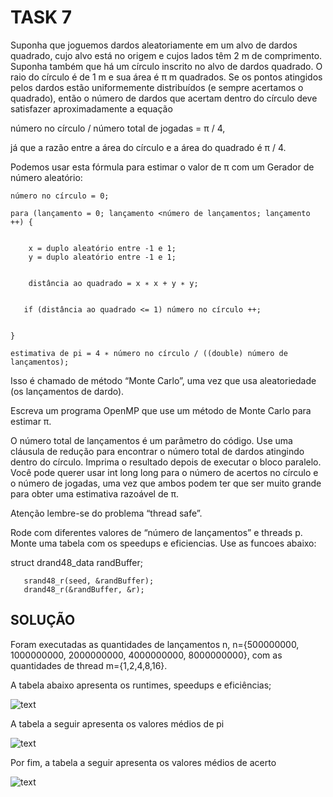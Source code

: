 # TASK 7

Suponha que joguemos dardos aleatoriamente em um alvo de dardos quadrado, cujo alvo está no origem e cujos lados têm 2 m de comprimento.
Suponha também que há um círculo inscrito no alvo de dardos quadrado. O raio do círculo é de 1 m e sua área é π m quadrados. Se os pontos atingidos pelos dardos estão uniformemente distribuídos (e sempre acertamos o quadrado), então o número de dardos que acertam dentro do círculo deve satisfazer aproximadamente a equação

número no círculo / número total de jogadas = π / 4,

já que a razão entre a área do círculo e a área do quadrado é π / 4.


Podemos usar esta fórmula para estimar o valor de π com um Gerador de número aleatório:

    número no círculo = 0;

    para (lançamento = 0; lançamento <número de lançamentos; lançamento ++) {


        x = duplo aleatório entre -1 e 1;
        y = duplo aleatório entre -1 e 1;


        distância ao quadrado = x ∗ x + y ∗ y;


       if (distância ao quadrado <= 1) número no círculo ++;


    }  

    estimativa de pi = 4 ∗ número no círculo / ((double) número de lançamentos);

Isso é chamado de método “Monte Carlo”, uma vez que usa aleatoriedade (os lançamentos de dardo).

Escreva um programa OpenMP que use um método de Monte Carlo para estimar π.

O número total de lançamentos é um parâmetro do código. Use uma cláusula de redução para encontrar o número total de dardos atingindo dentro do círculo. Imprima o resultado depois de executar o bloco paralelo.
Você pode querer usar int long long para o número de acertos no círculo e o número de jogadas, uma vez que ambos podem ter que ser muito grande para obter uma estimativa razoável de π.

Atenção lembre-se do problema “thread safe”.

Rode com diferentes valores de “número de lançamentos”  e threads p. Monte uma tabela com os speedups e eficiencias.
Use as funcoes abaixo:

struct drand48_data randBuffer;

       srand48_r(seed, &randBuffer);
       drand48_r(&randBuffer, &r);

## SOLUÇÃO

Foram executadas as quantidades de lançamentos n, n={500000000, 1000000000, 2000000000, 4000000000, 8000000000}, com as quantidades de thread m={1,2,4,8,16}.

A tabela abaixo apresenta os runtimes, speedups e eficiências;

![text](https://github.com/rafaelfreesz/DCC125ParallelProgramming/blob/master/OpenMP/Task_5/stats_1.jpg)

A tabela a seguir apresenta os valores médios de pi

![text](https://github.com/rafaelfreesz/DCC125ParallelProgramming/blob/master/OpenMP/Task_5/stats_2.jpg)

Por fim, a tabela a seguir apresenta os valores médios de acerto

![text](https://github.com/rafaelfreesz/DCC125ParallelProgramming/blob/master/OpenMP/Task_5/stats_3.jpg)






